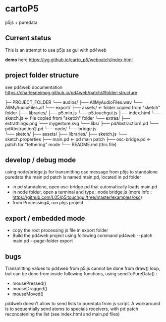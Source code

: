 # cartoP5
p5js + puredata 

## Current status
This is an attempt to use p5js as gui with pd4web 

**demo** here https://jyg.github.io/carto_p5/webpatch/index.html

## project folder structure

see pd4web documentation 
https://charlesneimog.github.io/pd4web/patch/#folder-structure

├─ PROJECT_FOLDER
└── audios/
    ├── AllMyAudioFiles.wav
    └── AllMyAudioFiles.aif
└── export/
    ├── assets/				<- folder copied from "sketch" folder
    ├── libraries/
    	├── p5.min.js
    	└── p5.touchgui.js
    ├── index.html
    └── sketch.js			<- file copied from "sketch" folder
└── extras/
    ├── extrathings.png
    └── mygesture.svg
└── libs/
    ├── pdAbstraction1.pd
    └── pdAbstraction2.pd
└── node/
    └── bridge.js  
└── sketch/
    ├── assets/
    ├── libraries/
    ├── sketch.js
    └── sketch.properties
├── main.pd					<- pd main patch
├── osc-bridge.pd			<- patch for "tethering" mode
└──	README.md				(this file)



## develop / debug mode
using node/bridge.js for transmitting osc message from p5js to standalone puredata
the main pd patch is named main.pd, located in pd folder

* in pd standalone, open osc-bridge.pd that automatically loads main.pd
* in node folder, open a terminal and type : node bridge.js (more info : https://github.com/L05/p5.touchgui/tree/master/examples/osc)
* from Processing4, run p5js project

## export / embedded mode
* copy the root processing js file in export folder
* Build the pd4web project using following command
pd4web --patch main.pd  --page-folder export

## bugs

Transmitting values to pd4web from p5.js cannot be done from draw() loop, but can be done from inside following functions, using sendToPureData()  :
* mousePressed()
* mouseDragged()
* mouseMoved()
  
pd4web doesn't allow to send lists to puredata from js script. A workaround is to sequentially send atoms to specials receivers, with pd patch reconcatening the list (see index.html and main.pd files)
